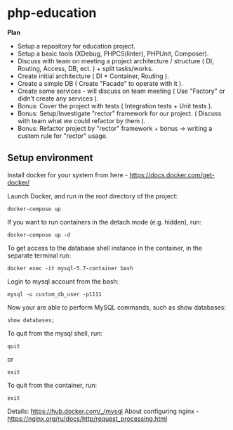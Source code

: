 # php-education

**Plan**
- Setup a repository for education project.
- Setup a basic tools (XDebug, PHPCS(linter), PHPUnit, Composer).
- Discuss with team on meeting a project architecture / structure ( DI, Routing, Access, DB, ect. ) + split tasks/works.
- Create initial architecture ( DI + Container, Routing ).
- Create a simple DB ( Create "Facade" to operate with it ).
- Create some services - will discuss on team meeting ( Use "Factory" or didn't create any services ).
- Bonus: Сover the project with tests ( Integration tests + Unit tests ).
- Bonus: Setup/Investigate "rector" framework for our project. ( Discuss with team what we could refactor by them ).
- Bonus: Refactor project by "rector" framework + bonus -> writing a custom rule for "rector" usage.

## Setup environment
Install docker for your system from here - https://docs.docker.com/get-docker/

Launch Docker, and run in the root directory of the project:
```
docker-compose up
```

If you want to run containers in the detach mode (e.g. hidden), run:
```
docker-compose up -d
```

To get access to the database shell instance in the container, in the separate terminal run:
```
docker exec -it mysql-5.7-container bash
```

Login to mysql account from the bash:
```
mysql -u custom_db_user -p1111
```

Now your are able to perform MySQL commands, such as show databases:
```
show databases;
```

To quit from the mysql shell, run:
```
quit
```
or
```
exit
```

To quit from the container, run:
```
exit
```

Details: https://hub.docker.com/_/mysql
About configuring nginx - https://nginx.org/ru/docs/http/request_processing.html

